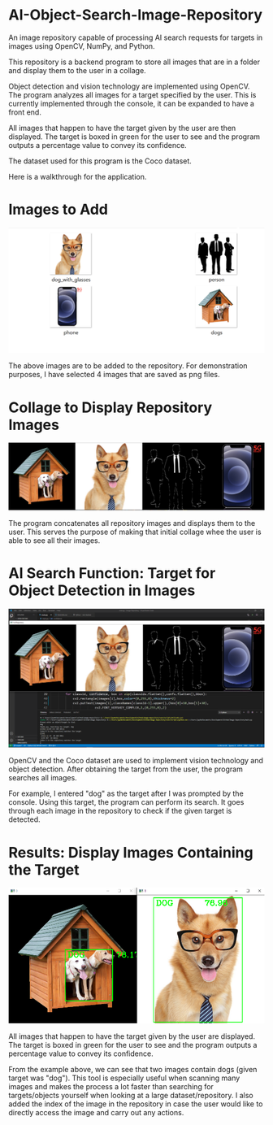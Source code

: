 # AI-Object-Search-Image-Repository

An image repository capable of processing AI search requests for targets in images using OpenCV, NumPy, and Python.

This repository is a backend program to store all images that are in a folder and display them to the user in a collage. 

Object detection and vision technology are implemented using OpenCV. The program analyzes all images for a target specified by the user. This is currently implemented through the console, it can be expanded to have a front end.

All images that happen to have the target given by the user are then displayed. The target is boxed in green for the user to see and the program outputs a percentage value to convey its confidence.

The dataset used for this program is the Coco dataset.

Here is a walkthrough for the application.

# Images to Add
![All Images](./screenshots/all_images.PNG?raw=true "All Images")

The above images are to be added to the repository. For demonstration purposes, I have selected 4 images that are saved as png files.

# Collage to Display Repository Images
![Repository](./screenshots/repository_collage.PNG?raw=true "Repository")

The program concatenates all repository images and displays them to the user. This serves the purpose of making that initial collage whee the user is able to see all their images.

# AI Search Function: Target for Object Detection in Images
![AI Search Function](./screenshots/search_target.PNG?raw=true "AI Search Function")

OpenCV and the Coco dataset are used to implement vision technology and object detection. After obtaining the target from the user, the program searches all images.

For example, I entered "dog" as the target after I was prompted by the console. Using this target, the program can perform its search. It goes through each image in the repository to check if the given target is detected.

# Results: Display Images Containing the Target
![Results](./screenshots/results.PNG?raw=true "Results")

All images that happen to have the target given by the user are displayed. The target is boxed in green for the user to see and the program outputs a percentage value to convey its confidence.

From the example above, we can see that two images contain dogs (given target was "dog"). This tool is especially useful when scanning many images and makes the process a lot faster than searching for targets/objects yourself when looking at a large dataset/repository. I also added the index of the image in the repository in case the user would like to directly access the image and carry out any actions.